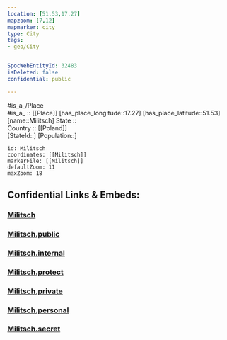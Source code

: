 ```yaml
---
location: [51.53,17.27] 
mapzoom: [7,12] 
mapmarker: city 
type: City
tags:
- geo/City


SpocWebEntityId: 32483
isDeleted: false
confidential: public

---
```

#is_a_/Place  
#is_a_ :: [[Place]] 
[has_place_longitude::17.27] 
[has_place_latitude::51.53] 
[name::Militsch] 
State ::  
Country :: [[Poland]]  
[StateId::] 
[Population::] 



```leaflet
id: Militsch
coordinates: [[Militsch]] 
markerFile: [[Militsch]] 
defaultZoom: 11 
maxZoom: 18
```


## Confidential Links & Embeds: 

### [Militsch](/_Standards/Earth/Continent/Europe/Europe~East/Poland/Provinces~Poland/Lower_Silesian/City/Militsch.md) 

### [Militsch.public](/_public/Earth/Continent/Europe/Europe~East/Poland/Provinces~Poland/Lower_Silesian/City/Militsch.public.md) 

### [Militsch.internal](/_internal/Earth/Continent/Europe/Europe~East/Poland/Provinces~Poland/Lower_Silesian/City/Militsch.internal.md) 

### [Militsch.protect](/_protect/Earth/Continent/Europe/Europe~East/Poland/Provinces~Poland/Lower_Silesian/City/Militsch.protect.md) 

### [Militsch.private](/_private/Earth/Continent/Europe/Europe~East/Poland/Provinces~Poland/Lower_Silesian/City/Militsch.private.md) 

### [Militsch.personal](/_personal/Earth/Continent/Europe/Europe~East/Poland/Provinces~Poland/Lower_Silesian/City/Militsch.personal.md) 

### [Militsch.secret](/_secret/Earth/Continent/Europe/Europe~East/Poland/Provinces~Poland/Lower_Silesian/City/Militsch.secret.md)

